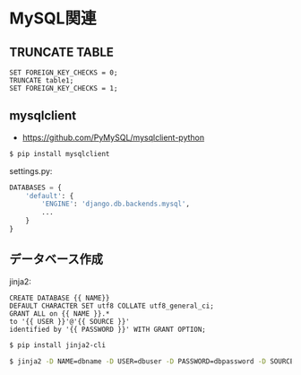 # MySQL関連

## TRUNCATE TABLE

~~~
SET FOREIGN_KEY_CHECKS = 0;
TRUNCATE table1;
SET FOREIGN_KEY_CHECKS = 1;
~~~


## mysqlclient

- https://github.com/PyMySQL/mysqlclient-python

~~~bash
$ pip install mysqlclient
~~~

settings.py:

~~~py
DATABASES = {
    'default': {
        'ENGINE': 'django.db.backends.mysql',
        ...
    }
}
~~~


## データベース作成

jinja2:

~~~mysql
CREATE DATABASE {{ NAME}}
DEFAULT CHARACTER SET utf8 COLLATE utf8_general_ci;
GRANT ALL on {{ NAME }}.*
to '{{ USER }}'@'{{ SOURCE }}'
identified by '{{ PASSWORD }}' WITH GRANT OPTION;
~~~

~~~bash
$ pip install jinja2-cli
~~~

~~~bash
$ jinja2 -D NAME=dbname -D USER=dbuser -D PASSWORD=dbpassword -D SOURCE=localhost ~/createdb.sql
~~~
